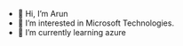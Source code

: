 - 👋 Hi, I’m Arun
- 👀 I’m interested in Microsoft Technologies.
- 🌱 I’m currently learning azure


<!---
arunbgolabhavinew/arunbgolabhavinew is a ✨ special ✨ repository because its `README.md` (this file) appears on your GitHub profile.
You can click the Preview link to take a look at your changes.
--->

